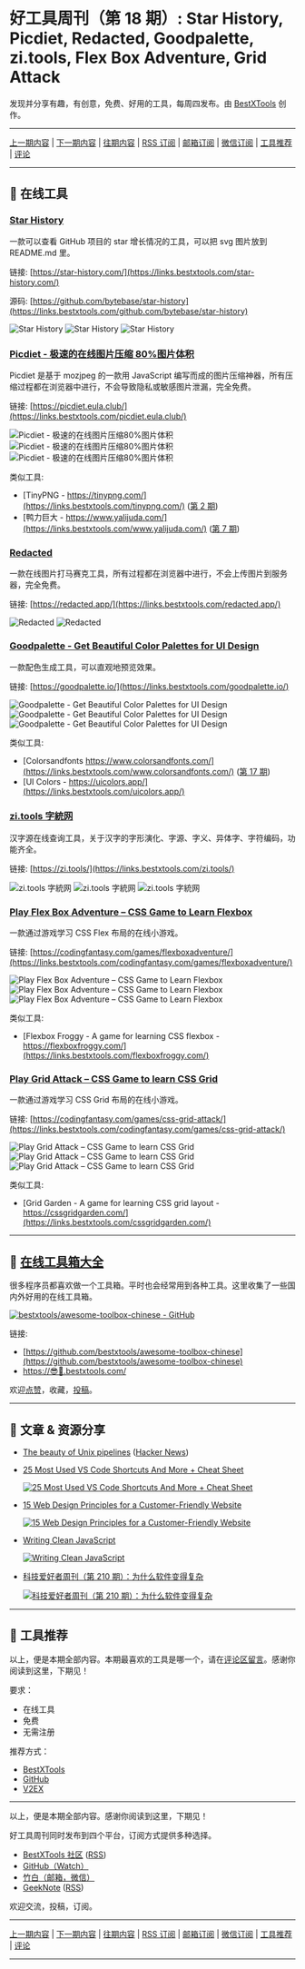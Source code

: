 # 好工具周刊（第 18 期）: Star History, Picdiet, Redacted, Goodpalette, zi.tools, Flex Box Adventure, Grid Attack

发现并分享有趣，有创意，免费、好用的工具，每周四发布。由 [BestXTools](https://www.bestxtools.com/) 创作。

---

[上一期内容](https://github.com/bestxtools/weekly-cn/blob/main/docs/issue-17.md) | [下一期内容](https://github.com/bestxtools/weekly-cn/blob/main/docs/issue-19.md) | [往期内容](https://github.com/bestxtools/weekly-cn) | [RSS 订阅](https://discuss-cn.bestxtools.com/t/weekly) | [邮箱订阅](https://bestxtools.zhubai.love/) | [微信订阅](https://discuss-cn.bestxtools.com/d/5/2) | [工具推荐](https://discuss-cn.bestxtools.com/d/8) | [评论](https://discuss-cn.bestxtools.com/d/47/3)

---

## 🌈 在线工具

### [Star History](https://links.bestxtools.com/star-history.com/)

一款可以查看 GitHub 项目的 star 增长情况的工具，可以把 svg 图片放到 README.md 里。

链接: [https://star-history.com/](https://links.bestxtools.com/star-history.com/)

源码: [https://github.com/bytebase/star-history](https://links.bestxtools.com/github.com/bytebase/star-history)

![Star History](https://raw.githubusercontent.com/bestxtools/weekly-cn/main/images/2022-06-21-23-52-01.png)
![Star History](https://raw.githubusercontent.com/bestxtools/weekly-cn/main/images/2022-06-21-23-52-02.png)
![Star History](https://raw.githubusercontent.com/bestxtools/weekly-cn/main/images/2022-06-21-23-52-03.png)

### [Picdiet - 极速的在线图片压缩 80%图片体积](https://links.bestxtools.com/picdiet.eula.club/)

Picdiet 是基于 mozjpeg 的一款用 JavaScript 编写而成的图片压缩神器，所有压缩过程都在浏览器中进行，不会导致隐私或敏感图片泄漏，完全免费。

链接: [https://picdiet.eula.club/](https://links.bestxtools.com/picdiet.eula.club/)

![Picdiet - 极速的在线图片压缩80%图片体积](https://raw.githubusercontent.com/bestxtools/weekly-cn/main/images/2022-06-22-22-55-01.png)
![Picdiet - 极速的在线图片压缩80%图片体积](https://raw.githubusercontent.com/bestxtools/weekly-cn/main/images/2022-06-22-22-55-02.png)
![Picdiet - 极速的在线图片压缩80%图片体积](https://raw.githubusercontent.com/bestxtools/weekly-cn/main/images/2022-06-22-22-55-03.png)

类似工具:

- [TinyPNG - https://tinypng.com/](https://links.bestxtools.com/tinypng.com/) ([第 2 期](https://discuss-cn.bestxtools.com/d/9))
- [鸭力巨大 - https://www.yalijuda.com/](https://links.bestxtools.com/www.yalijuda.com/) ([第 7 期](https://discuss-cn.bestxtools.com/d/16))

### [Redacted](https://links.bestxtools.com/redacted.app/)

一款在线图片打马赛克工具，所有过程都在浏览器中进行，不会上传图片到服务器，完全免费。

链接: [https://redacted.app/](https://links.bestxtools.com/redacted.app/)

![Redacted](https://raw.githubusercontent.com/bestxtools/weekly-cn/main/images/2022-06-22-23-17-01.png)
![Redacted](https://raw.githubusercontent.com/bestxtools/weekly-cn/main/images/2022-06-22-23-17-02.png)

### [Goodpalette - Get Beautiful Color Palettes for UI Design](https://links.bestxtools.com/goodpalette.io/)

一款配色生成工具，可以直观地预览效果。

链接: [https://goodpalette.io/](https://links.bestxtools.com/goodpalette.io/)

![Goodpalette - Get Beautiful Color Palettes for UI Design](https://raw.githubusercontent.com/bestxtools/weekly-cn/main/images/2022-06-21-23-20-01.png)
![Goodpalette - Get Beautiful Color Palettes for UI Design](https://raw.githubusercontent.com/bestxtools/weekly-cn/main/images/2022-06-21-23-20-02.png)
![Goodpalette - Get Beautiful Color Palettes for UI Design](https://raw.githubusercontent.com/bestxtools/weekly-cn/main/images/2022-06-21-23-20-03.png)

类似工具:

- [Colorsandfonts https://www.colorsandfonts.com/](https://links.bestxtools.com/www.colorsandfonts.com/) ([第 17 期](https://discuss-cn.bestxtools.com/d/43))
- [UI Colors - https://uicolors.app/](https://links.bestxtools.com/uicolors.app/)

### [zi.tools 字統网](https://links.bestxtools.com/zi.tools/)

汉字源在线查询工具，关于汉字的字形演化、字源、字义、异体字、字符编码，功能齐全。

链接: [https://zi.tools/](https://links.bestxtools.com/zi.tools/)

![zi.tools 字統网](https://raw.githubusercontent.com/bestxtools/weekly-cn/main/images/2022-06-22-22-22-01.png)
![zi.tools 字統网](https://raw.githubusercontent.com/bestxtools/weekly-cn/main/images/2022-06-22-22-22-02.png)
![zi.tools 字統网](https://raw.githubusercontent.com/bestxtools/weekly-cn/main/images/2022-06-22-22-22-03.png)

### [Play Flex Box Adventure – CSS Game to Learn Flexbox](https://links.bestxtools.com/codingfantasy.com/games/flexboxadventure/)

一款通过游戏学习 CSS Flex 布局的在线小游戏。

链接: [https://codingfantasy.com/games/flexboxadventure/](https://links.bestxtools.com/codingfantasy.com/games/flexboxadventure/)

![Play Flex Box Adventure – CSS Game to Learn Flexbox](https://raw.githubusercontent.com/bestxtools/weekly-cn/main/images/2022-06-22-23-31-01.png)
![Play Flex Box Adventure – CSS Game to Learn Flexbox](https://raw.githubusercontent.com/bestxtools/weekly-cn/main/images/2022-06-22-23-31-02.png)
![Play Flex Box Adventure – CSS Game to Learn Flexbox](https://raw.githubusercontent.com/bestxtools/weekly-cn/main/images/2022-06-22-23-31-03.png)

类似工具:

- [Flexbox Froggy - A game for learning CSS flexbox - https://flexboxfroggy.com/](https://links.bestxtools.com/flexboxfroggy.com/)

### [Play Grid Attack – CSS Game to learn CSS Grid](https://links.bestxtools.com/codingfantasy.com/games/css-grid-attack/)

一款通过游戏学习 CSS Grid 布局的在线小游戏。

链接: [https://codingfantasy.com/games/css-grid-attack/](https://links.bestxtools.com/codingfantasy.com/games/css-grid-attack/)

![Play Grid Attack – CSS Game to learn CSS Grid](https://raw.githubusercontent.com/bestxtools/weekly-cn/main/images/2022-06-22-23-47-01.png)
![Play Grid Attack – CSS Game to learn CSS Grid](https://raw.githubusercontent.com/bestxtools/weekly-cn/main/images/2022-06-22-23-47-02.png)
![Play Grid Attack – CSS Game to learn CSS Grid](https://raw.githubusercontent.com/bestxtools/weekly-cn/main/images/2022-06-22-23-47-03.png)

类似工具:

- [Grid Garden - A game for learning CSS grid layout - https://cssgridgarden.com/](https://links.bestxtools.com/cssgridgarden.com/)

---

## 🧰 [在线工具箱大全](https://awesome-toolbox-chinese.bestxtools.com/)

很多程序员都喜欢做一个工具箱。平时也会经常用到各种工具。这里收集了一些国内外好用的在线工具箱。

[![bestxtools/awesome-toolbox-chinese - GitHub](https://gh-card.dev/repos/bestxtools/awesome-toolbox-chinese.svg?fullname=)](https://github.com/bestxtools/awesome-toolbox-chinese)

链接:

- [https://github.com/bestxtools/awesome-toolbox-chinese](https://github.com/bestxtools/awesome-toolbox-chinese)
- [https://😎🧰.bestxtools.com/](https://😎🧰.bestxtools.com/)

欢迎[点赞](https://github.com/bestxtools/awesome-toolbox-chinese)，收藏，[投稿](https://github.com/bestxtools/awesome-toolbox-chinese/issues)。

---

## 🌈 文章 & 资源分享

- [The beauty of Unix pipelines](https://links.bestxtools.com/prithu.dev/posts/unix-pipeline/) ([Hacker News](https://links.bestxtools.com/news.ycombinator.com/item?id=23420786))

- [25 Most Used VS Code Shortcuts And More + Cheat Sheet](https://links.bestxtools.com/www.crio.do/blog/vs-code-shortcuts/)

  [![25 Most Used VS Code Shortcuts And More + Cheat Sheet](https://raw.githubusercontent.com/bestxtools/weekly-cn/main/images/2022-06-21-23-50-01.png)](https://links.bestxtools.com/www.crio.do/blog/vs-code-shortcuts/)

- [15 Web Design Principles for a Customer-Friendly Website](https://links.bestxtools.com/kinsta.com/blog/web-design-principles/)

  [![15 Web Design Principles for a Customer-Friendly Website](https://raw.githubusercontent.com/bestxtools/weekly-cn/main/images/2022-06-21-23-50-02.jpeg)](https://links.bestxtools.com/kinsta.com/blog/web-design-principles/)

- [Writing Clean JavaScript](https://links.bestxtools.com/medium.com/geekculture/writing-clean-javascript-es6-edition-834e83abc746)

  [![Writing Clean JavaScript](https://raw.githubusercontent.com/bestxtools/weekly-cn/main/images/2022-06-21-23-50-03.jpeg)](https://links.bestxtools.com/medium.com/geekculture/writing-clean-javascript-es6-edition-834e83abc746)

- [科技爱好者周刊（第 210 期）：为什么软件变得复杂](https://links.bestxtools.com/www.ruanyifeng.com/blog/2022/06/weekly-issue-210.html)

  [![科技爱好者周刊（第 210 期）：为什么软件变得复杂](https://raw.githubusercontent.com/bestxtools/weekly-cn/main/images/2022-06-22-23-49-01.png)](https://links.bestxtools.com/www.ruanyifeng.com/blog/2022/06/weekly-issue-210.html)

---

## 🌈 工具推荐

以上，便是本期全部内容。本期最喜欢的工具是哪一个，请在[评论区留言](https://discuss-cn.bestxtools.com/d/47/3)。感谢你阅读到这里，下期见！

要求：

- 在线工具
- 免费
- 无需注册

推荐方式：

- [BestXTools](https://discuss-cn.bestxtools.com/d/8)
- [GitHub](https://github.com/bestxtools/weekly-cn/issues)
- [V2EX](https://links.bestxtools.com/www.v2ex.com/t/836201?r=BestXTools)

---

以上，便是本期全部内容。感谢你阅读到这里，下期见！

好工具周刊同时发布到四个平台，订阅方式提供多种选择。

- [BestXTools 社区](https://discuss-cn.bestxtools.com/t/weekly) ([RSS](https://discuss-cn.bestxtools.com/atom/t/weekly/discussions))
- [GitHub（Watch）](https://github.com/bestxtools/weekly-cn)
- [竹白（邮箱，微信）](https://bestxtools.zhubai.love/)
- [GeekNote](https://geeknote.net/bestxtools) ([RSS](https://geeknote.net/bestxtools/feed.atom))

欢迎交流，投稿，订阅。

---

[上一期内容](https://github.com/bestxtools/weekly-cn/blob/main/docs/issue-17.md) | [下一期内容](https://github.com/bestxtools/weekly-cn/blob/main/docs/issue-19.md) | [往期内容](https://github.com/bestxtools/weekly-cn) | [RSS 订阅](https://discuss-cn.bestxtools.com/t/weekly) | [邮箱订阅](https://bestxtools.zhubai.love/) | [微信订阅](https://discuss-cn.bestxtools.com/d/5/2) | [工具推荐](https://discuss-cn.bestxtools.com/d/8) | [评论](https://discuss-cn.bestxtools.com/d/47/3)

---

